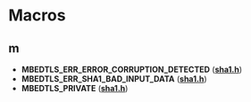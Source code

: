 
# Macros



## m

* **MBEDTLS\_ERR\_ERROR\_CORRUPTION\_DETECTED** ([**sha1.h**](sha1_8h.md))
* **MBEDTLS\_ERR\_SHA1\_BAD\_INPUT\_DATA** ([**sha1.h**](sha1_8h.md))
* **MBEDTLS\_PRIVATE** ([**sha1.h**](sha1_8h.md))




